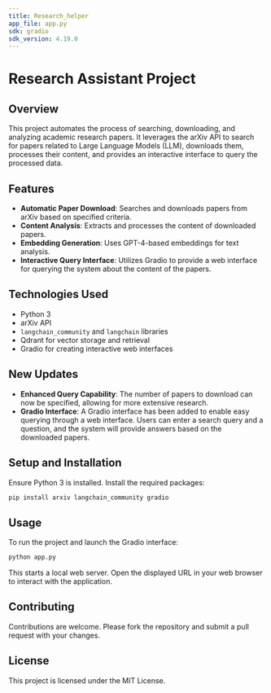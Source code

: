 ```yaml
---
title: Research_helper
app_file: app.py
sdk: gradio
sdk_version: 4.19.0
---
```


# Research Assistant Project

## Overview
This project automates the process of searching, downloading, and analyzing academic research papers. It leverages the arXiv API to search for papers related to Large Language Models (LLM), downloads them, processes their content, and provides an interactive interface to query the processed data.

## Features
- **Automatic Paper Download**: Searches and downloads papers from arXiv based on specified criteria.
- **Content Analysis**: Extracts and processes the content of downloaded papers.
- **Embedding Generation**: Uses GPT-4-based embeddings for text analysis.
- **Interactive Query Interface**: Utilizes Gradio to provide a web interface for querying the system about the content of the papers.

## Technologies Used
- Python 3
- arXiv API
- `langchain_community` and `langchain` libraries
- Qdrant for vector storage and retrieval
- Gradio for creating interactive web interfaces

## New Updates
- **Enhanced Query Capability**: The number of papers to download can now be specified, allowing for more extensive research.
- **Gradio Interface**: A Gradio interface has been added to enable easy querying through a web interface. Users can enter a search query and a question, and the system will provide answers based on the downloaded papers.

## Setup and Installation
Ensure Python 3 is installed. Install the required packages:

```bash
pip install arxiv langchain_community gradio
```

## Usage
To run the project and launch the Gradio interface:

```bash
python app.py
```

This starts a local web server. Open the displayed URL in your web browser to interact with the application.

## Contributing
Contributions are welcome. Please fork the repository and submit a pull request with your changes.

## License
This project is licensed under the MIT License.
